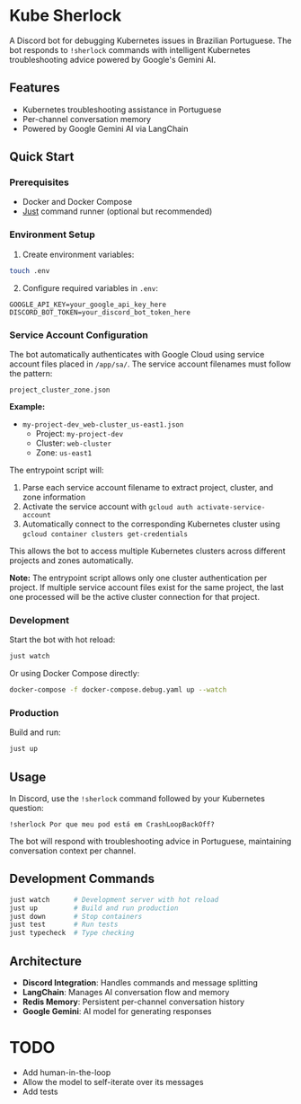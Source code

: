 # Kube Sherlock

A Discord bot for debugging Kubernetes issues in Brazilian Portuguese. The bot responds to `!sherlock` commands with intelligent Kubernetes troubleshooting advice powered by Google's Gemini AI.

## Features

- Kubernetes troubleshooting assistance in Portuguese
- Per-channel conversation memory
- Powered by Google Gemini AI via LangChain

## Quick Start

### Prerequisites

- Docker and Docker Compose
- [Just](https://github.com/casey/just) command runner (optional but recommended)

### Environment Setup

1. Create environment variables:

```bash
touch .env
```

2. Configure required variables in `.env`:

```env
GOOGLE_API_KEY=your_google_api_key_here
DISCORD_BOT_TOKEN=your_discord_bot_token_here
```

### Service Account Configuration

The bot automatically authenticates with Google Cloud using service account files placed in `/app/sa/`. The service account filenames must follow the pattern:

```
project_cluster_zone.json
```

**Example:**

- `my-project-dev_web-cluster_us-east1.json`
  - Project: `my-project-dev`
  - Cluster: `web-cluster`
  - Zone: `us-east1`

The entrypoint script will:

1. Parse each service account filename to extract project, cluster, and zone information
2. Activate the service account with `gcloud auth activate-service-account`
3. Automatically connect to the corresponding Kubernetes cluster using `gcloud container clusters get-credentials`

This allows the bot to access multiple Kubernetes clusters across different projects and zones automatically.

**Note:** The entrypoint script allows only one cluster authentication per project. If multiple service account files exist for the same project, the last one processed will be the active cluster connection for that project.

### Development

Start the bot with hot reload:

```bash
just watch
```

Or using Docker Compose directly:

```bash
docker-compose -f docker-compose.debug.yaml up --watch
```

### Production

Build and run:

```bash
just up
```

## Usage

In Discord, use the `!sherlock` command followed by your Kubernetes question:

```
!sherlock Por que meu pod está em CrashLoopBackOff?
```

The bot will respond with troubleshooting advice in Portuguese, maintaining conversation context per channel.

## Development Commands

```bash
just watch      # Development server with hot reload
just up         # Build and run production
just down       # Stop containers
just test       # Run tests
just typecheck  # Type checking
```

## Architecture

- **Discord Integration**: Handles commands and message splitting
- **LangChain**: Manages AI conversation flow and memory
- **Redis Memory**: Persistent per-channel conversation history
- **Google Gemini**: AI model for generating responses

# TODO

- Add human-in-the-loop
- Allow the model to self-iterate over its messages
- Add tests
